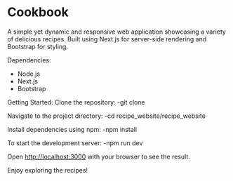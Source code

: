 # Cookbook
A simple yet dynamic and responsive web application showcasing a variety of delicious recipes. Built using Next.js for server-side rendering and Bootstrap for styling.

Dependencies:
- Node.js
- Next.js
- Bootstrap

Getting Started:
Clone the repository:
   -git clone <repository-url>
   
Navigate to the project directory:
   -cd recipe_website/recipe_website
   
Install dependencies using npm:
   -npm install


To start the development server:
-npm run dev

Open [http://localhost:3000](http://localhost:3000) with your browser to see the result.

Enjoy exploring the recipes!
